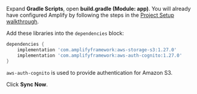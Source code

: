 Expand **Gradle Scripts**, open **build.gradle (Module: app)**. You will already have configured Amplify by following the steps in the [Project Setup walkthrough](~/lib/project-setup/create-application.md).

Add these libraries into the `dependencies` block:
```groovy
dependencies {
    implementation 'com.amplifyframework:aws-storage-s3:1.27.0'
    implementation 'com.amplifyframework:aws-auth-cognito:1.27.0'
}
```

`aws-auth-cognito` is used to provide authentication for Amazon S3.

Click **Sync Now**.
